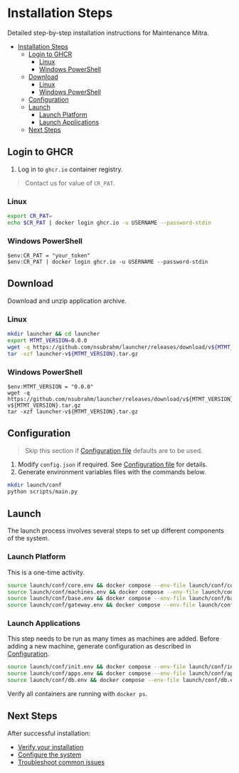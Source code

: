 # Installation Steps

Detailed step-by-step installation instructions for Maintenance Mitra.

- [Installation Steps](#installation-steps)
  - [Login to GHCR](#login-to-ghcr)
    - [Linux](#linux)
    - [Windows PowerShell](#windows-powershell)
  - [Download](#download)
    - [Linux](#linux-1)
    - [Windows PowerShell](#windows-powershell-1)
  - [Configuration](#configuration)
  - [Launch](#launch)
    - [Launch Platform](#launch-platform)
    - [Launch Applications](#launch-applications)
  - [Next Steps](#next-steps)

## Login to GHCR

1. Log in to `ghcr.io` container registry.

> Contact us for value of `CR_PAT`.

### Linux

```bash
export CR_PAT=
echo $CR_PAT | docker login ghcr.io -u USERNAME --password-stdin
```

### Windows PowerShell

```shell
$env:CR_PAT = "your_token"
$env:CR_PAT | docker login ghcr.io -u USERNAME --password-stdin
```

## Download

Download and unzip application archive.

### Linux

```bash
mkdir launcher && cd launcher
export MTMT_VERSION=0.0.0
wget -q https://github.com/nsubrahm/launcher/releases/download/v${MTMT_VERSION}/launcher-v${MTMT_VERSION}.tar.gz
tar -xzf launcher-v${MTMT_VERSION}.tar.gz
```

### Windows PowerShell

```shell
$env:MTMT_VERSION = "0.0.0"
wget -q https://github.com/nsubrahm/launcher/releases/download/v${MTMT_VERSION}/launcher-v${MTMT_VERSION}.tar.gz
tar -xzf launcher-v${MTMT_VERSION}.tar.gz
```

## Configuration

> Skip this section if [Configuration file](configuration.md) defaults are to be used.

1. Modify `config.json` if required. See [Configuration file](configuration.md) for details.
2. Generate environment variables files with the commands below.

```bash
mkdir launch/conf
python scripts/main.py
```

## Launch

The launch process involves several steps to set up different components of the system.

### Launch Platform

This is a one-time activity.

```bash
source launch/conf/core.env && docker compose --env-file launch/conf/core.env -f launch/stacks/core.yaml up -d
source launch/conf/machines.env && docker compose --env-file launch/conf/machines.env -f launch/stacks/machines.yaml up -d
source launch/conf/base.env && docker compose --env-file launch/conf/base.env -f launch/stacks/base.yaml up -d
source launch/conf/gateway.env && docker compose --env-file launch/conf/gateway.env -f launch/stacks/gateway.yaml up -d
```

### Launch Applications

This step needs to be run as many times as machines are added. Before adding a new machine, generate configuration as described in [Configuration](configuration.md).

```bash
source launch/conf/init.env && docker compose --env-file launch/conf/init.env -f launch/stacks/init.yaml up -d
source launch/conf/apps.env && docker compose --env-file launch/conf/apps.env -f launch/stacks/apps.yaml up -d
source launch/conf/db.env && docker compose --env-file launch/conf/db.env -f launch/stacks/db.yaml up -d
```

Verify all containers are running with `docker ps`.

## Next Steps

After successful installation:
- [Verify your installation](verification.md)
- [Configure the system](configuration.md)
- [Troubleshoot common issues](troubleshooting.md)
